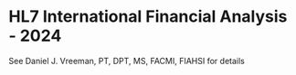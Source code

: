 # HL7 International Financial Analysis - 2024
See Daniel J. Vreeman, PT, DPT, MS, FACMI, FIAHSI for details